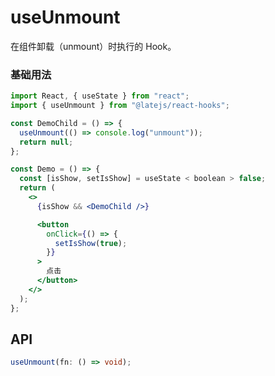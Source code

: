 # useUnmount

在组件卸载（unmount）时执行的 Hook。

### 基础用法

```jsx
import React, { useState } from "react";
import { useUnmount } from "@latejs/react-hooks";

const DemoChild = () => {
  useUnmount(() => console.log("unmount"));
  return null;
};

const Demo = () => {
  const [isShow, setIsShow] = useState < boolean > false;
  return (
    <>
      {isShow && <DemoChild />}

      <button
        onClick={() => {
          setIsShow(true);
        }}
      >
        点击
      </button>
    </>
  );
};
```

## API

```typescript
useUnmount(fn: () => void);
```


